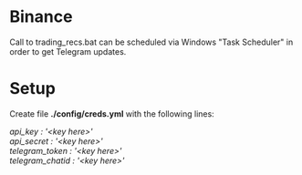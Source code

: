 # Binance
Call to trading_recs.bat can be scheduled via Windows "Task Scheduler" in order to get Telegram updates.

# Setup
Create file **./config/creds.yml** with the following lines:

_api_key : '\<key here\>'<br>
api_secret : '\<key here>\'<br>
telegram_token : '\<key here>\'<br>
telegram_chatid : '\<key here\>'_
